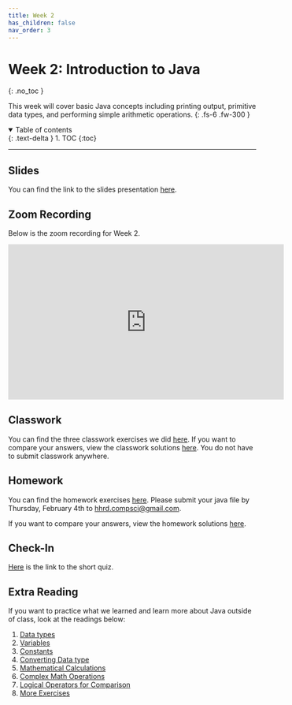 ```yaml
---
title: Week 2
has_children: false
nav_order: 3
---
```


# Week 2: Introduction to Java
{: .no_toc }

This week will cover basic Java concepts including printing output, primitive data types, and performing simple arithmetic operations.
{: .fs-6 .fw-300 }

<details open markdown="block">
  <summary>
    Table of contents
  </summary>
  {: .text-delta }
1. TOC
{:toc}
</details>

---

## Slides

You can find the link to the slides presentation [here](https://docs.google.com/presentation/d/1DPN6Ermx1-kvTVtlBA1MZ3cPgf6b2ushqpcQP3pJvzM/edit?usp=sharing).

## Zoom Recording

Below is the zoom recording for Week 2.

<iframe width="560" height="315" src="https://www.youtube.com/embed/NkBsRPV3v74" frameborder="0" allow="accelerometer; autoplay; clipboard-write; encrypted-media; gyroscope; picture-in-picture" allowfullscreen></iframe>

## Classwork

You can find the three classwork exercises we did [here](https://docs.google.com/document/d/1zSC2uFPKu0TRe9Pplh8lwJ9H7_K3QZhXU7wQx0ljbtw/edit?usp=sharing). If you want to compare your answers, view the classwork solutions [here](https://gist.github.com/rumaisaabdulhai/da4db1dc1bad6b06216279f2c9033879). You do not have to submit classwork anywhere.

## Homework

You can find the homework exercises [here](https://docs.google.com/document/d/1xBjXFsunpbS5DdsOC-ReWUmGq3Oo1bbUA-TPPe83iNU/edit?usp=sharing). Please submit your java file by Thursday, February 4th to [hhrd.compsci@gmail.com](mailto:hhrd.compsci@gmail.com).

If you want to compare your answers, view the homework solutions [here](https://gist.github.com/rumaisaabdulhai/e2fed94785dca262520bf8dd92330fe4).

## Check-In

[Here](https://forms.gle/dP1Lh6vvQwdQc6UCA) is the link to the short quiz.

## Extra Reading

If you want to practice what we learned and learn more about Java outside of class, look at the readings below:

1. [Data types](https://code-knowledge.com/java-data-types/)
2. [Variables](https://code-knowledge.com/java-data-types-variables/)
3. [Constants](https://code-knowledge.com/java-datatypes-constants/)
4. [Converting Data type](https://code-knowledge.com/java-data-types-converting/)
5. [Mathematical Calculations](https://code-knowledge.com/java-data-types-mathematical-calculations/)
6. [Complex Math Operations](https://code-knowledge.com/java-data-types-java-lang-math/)
7. [Logical Operators for Comparison](https://code-knowledge.com/java-data-types-comparison-logical-operators/)
8. [More Exercises](https://code-knowledge.com/java-data-types-exercises/)